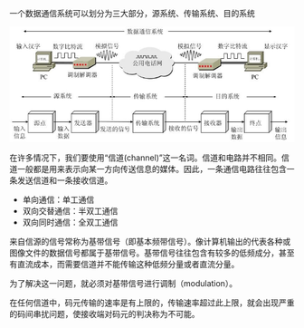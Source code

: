 一个数据通信系统可以划分为三大部分，源系统、传输系统、目的系统

![](/static/images/2101/p005.jpeg)

在许多情况下，我们要使用“信道(channel)”这一名词。信道和电路并不相同。信道一般都是用来表示向某一方向传送信息的媒体。因此，一条通信电路往往包含一条发送信道和一条接收信道。

- 单向通信：单工通信
- 双向交替通信：半双工通信
- 双向同时通信：全双工通信

来自信源的信号常称为基带信号（即基本频带信号）。像计算机输出的代表各种或图像文件的数据信号都属于基带信号。基带信号往往包含有较多的低频成分，甚至有直流成本，而需要信道并不能传输这种低频分量或者直流分量。

为了解决这一问题，就必须对基带信号进行调制（modulation）。


在任何信道中，码元传输的速率是有上限的，传输速率超过此上限，就会出现严重的码间串扰问题，使接收端对码元的判决称为不可能。

